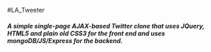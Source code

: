 #LA_Tweeter

##### A simple single-page AJAX-based Twitter clone that uses JQuery, HTML5 and plain old CSS3 for the front end and uses mongoDB/JS/Express for the backend.   

